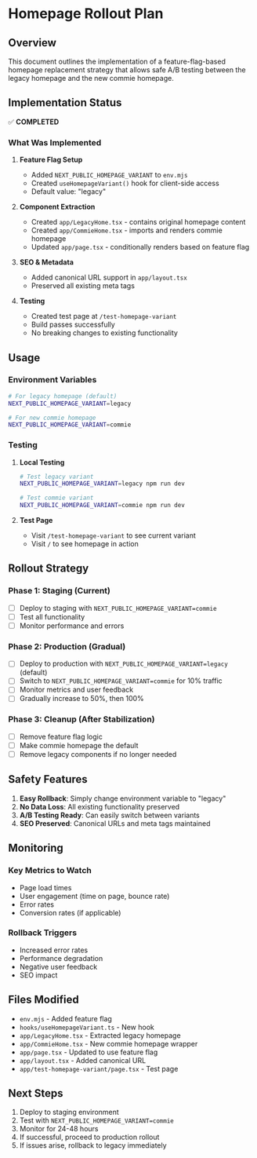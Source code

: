 # Homepage Rollout Plan

## Overview

This document outlines the implementation of a feature-flag-based homepage replacement strategy that allows safe A/B testing between the legacy homepage and the new commie homepage.

## Implementation Status

✅ **COMPLETED**

### What Was Implemented

1. **Feature Flag Setup**
   - Added `NEXT_PUBLIC_HOMEPAGE_VARIANT` to `env.mjs`
   - Created `useHomepageVariant()` hook for client-side access
   - Default value: "legacy"

2. **Component Extraction**
   - Created `app/LegacyHome.tsx` - contains original homepage content
   - Created `app/CommieHome.tsx` - imports and renders commie homepage
   - Updated `app/page.tsx` - conditionally renders based on feature flag

3. **SEO & Metadata**
   - Added canonical URL support in `app/layout.tsx`
   - Preserved all existing meta tags

4. **Testing**
   - Created test page at `/test-homepage-variant`
   - Build passes successfully
   - No breaking changes to existing functionality

## Usage

### Environment Variables

```bash
# For legacy homepage (default)
NEXT_PUBLIC_HOMEPAGE_VARIANT=legacy

# For new commie homepage
NEXT_PUBLIC_HOMEPAGE_VARIANT=commie
```

### Testing

1. **Local Testing**
   ```bash
   # Test legacy variant
   NEXT_PUBLIC_HOMEPAGE_VARIANT=legacy npm run dev
   
   # Test commie variant
   NEXT_PUBLIC_HOMEPAGE_VARIANT=commie npm run dev
   ```

2. **Test Page**
   - Visit `/test-homepage-variant` to see current variant
   - Visit `/` to see homepage in action

## Rollout Strategy

### Phase 1: Staging (Current)
- [ ] Deploy to staging with `NEXT_PUBLIC_HOMEPAGE_VARIANT=commie`
- [ ] Test all functionality
- [ ] Monitor performance and errors

### Phase 2: Production (Gradual)
- [ ] Deploy to production with `NEXT_PUBLIC_HOMEPAGE_VARIANT=legacy` (default)
- [ ] Switch to `NEXT_PUBLIC_HOMEPAGE_VARIANT=commie` for 10% traffic
- [ ] Monitor metrics and user feedback
- [ ] Gradually increase to 50%, then 100%

### Phase 3: Cleanup (After Stabilization)
- [ ] Remove feature flag logic
- [ ] Make commie homepage the default
- [ ] Remove legacy components if no longer needed

## Safety Features

1. **Easy Rollback**: Simply change environment variable to "legacy"
2. **No Data Loss**: All existing functionality preserved
3. **A/B Testing Ready**: Can easily switch between variants
4. **SEO Preserved**: Canonical URLs and meta tags maintained

## Monitoring

### Key Metrics to Watch
- Page load times
- User engagement (time on page, bounce rate)
- Error rates
- Conversion rates (if applicable)

### Rollback Triggers
- Increased error rates
- Performance degradation
- Negative user feedback
- SEO impact

## Files Modified

- `env.mjs` - Added feature flag
- `hooks/useHomepageVariant.ts` - New hook
- `app/LegacyHome.tsx` - Extracted legacy homepage
- `app/CommieHome.tsx` - New commie homepage wrapper
- `app/page.tsx` - Updated to use feature flag
- `app/layout.tsx` - Added canonical URL
- `app/test-homepage-variant/page.tsx` - Test page

## Next Steps

1. Deploy to staging environment
2. Test with `NEXT_PUBLIC_HOMEPAGE_VARIANT=commie`
3. Monitor for 24-48 hours
4. If successful, proceed to production rollout
5. If issues arise, rollback to legacy immediately 